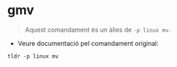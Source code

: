 # gmv

> Aquest comandament és un àlies de `-p linux mv`.

- Veure documentació pel comandament original:

`tldr -p linux mv`
